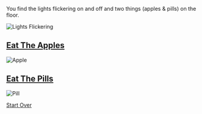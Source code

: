 You find the lights flickering on and off and two things (apples & pills) on the floor.

![Lights Flickering](https://steamuserimages-a.akamaihd.net/ugc/445115829680928380/D0CFF324E889E32E6FEE6FA3D8436E1629A6422C/?imw=5000&imh=5000&ima=fit&impolicy=Letterbox&imcolor=%23000000&letterbox=false)

## [Eat The Apples](poisonous.md)

![Apple](https://media.istockphoto.com/id/877290422/vector/red-apple-isolated.jpg?s=612x612&w=0&k=20&c=KmpaCN7ez3b8FtoJuEczx_SJB4qO2wpB__lnPRXWDqo=)

## [Eat The Pills](teleport.md)

![Pill](https://vectorportal.com/storage/XngnAe2TvhRGlUsEKCR1Jq3vw5tBpW5WPft3eext.jpg)

[Start Over](../README.md)
